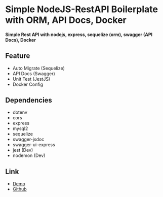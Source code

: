 # Simple NodeJS-RestAPI Boilerplate with ORM, API Docs, Docker
#### Simple Rest API with nodejs, express, sequelize (orm), swagger (API Docs), Docker

## Feature
- Auto Migrate (Sequelize)
- API Docs (Swagger)
- Unit Test (JestJS)
- Docker Config

## Dependencies
- dotenv
- cors
- express
- mysql2
- sequelize
- swagger-jsdoc
- swagger-ui-express
- jest (Dev)
- nodemon (Dev)

## Link
- [Demo](https://www.google.com/)
- [Github](https://github.com/gilang-as/boilerplate-nodejs-express-sequelize-swagger/)
